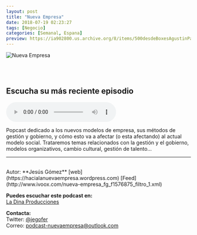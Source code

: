 ```yaml
---
layout: post
title: "Nueva Empresa"
date: 2018-07-19 02:23:27
tags: [Negocio]
categories: [Semanal, Espana]
preview: https://ia902800.us.archive.org/8/items/500desdeBoxesAgustinPalmeiro/300-NuevaEmpresa-JessGmez.png
---
```


![Nueva Empresa](https://ia802800.us.archive.org/8/items/500desdeBoxesAgustinPalmeiro/500-NuevaEmpresa-JessGmez.png)

<br/>
<br/>

## Escucha su más reciente episodio

<!--reproductor-feed=http://www.ivoox.com/nueva-empresa_fg_f1576875_filtro_1.xml-->
<!--reproductor-start-->
<audio id="audio" preload="auto" controls="" src="http://www.ivoox.com/matsushita-taylorismo_mf_26942725_feed_1.mp3"></audio>
<!--reproductor-end-->

Popcast dedicado a los nuevos modelos de empresa, sus métodos de gestión y gobierno, y cómo esto va a afectar (o esta afectando) al actual modelo social. Trataremos temas relacionados con la gestión y el gobierno, modelos organizativos, cambio cultural, gestión de talento...

_ _ _

<br>
Autor: **Jesús Gómez**  
[web](https://hacialanuevaempresa.wordpress.com)  
[Feed](http://www.ivoox.com/nueva-empresa_fg_f1576875_filtro_1.xml)  


**Puedes escuchar este podcast en:**  
[La Dina Producciones](https://www.ivoox.com/escuchar-dina-producciones_nq_444356_1.html)  


**Contacta:**  
Twitter: [@jegofer](https://twitter.com/jegofer)  
Correo: [podcast-nuevaempresa@outlook.com](mailto:podcast-nuevaempresa@outlook.com)  
